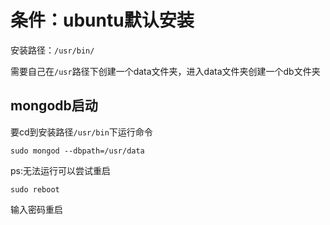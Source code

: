 # 条件：ubuntu默认安装 
安装路径：`/usr/bin/`

需要自己在`/usr`路径下创建一个data文件夹，进入data文件夹创建一个db文件夹
## mongodb启动
要cd到安装路径`/usr/bin`下运行命令

```
sudo mongod --dbpath=/usr/data
```

ps:无法运行可以尝试重启

```
sudo reboot
```

输入密码重启